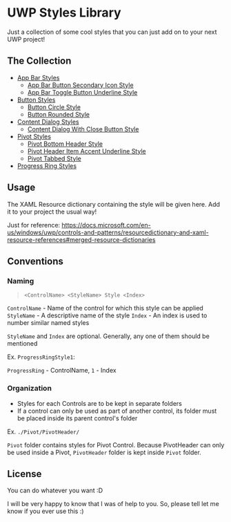 # UWP Styles Library
Just a collection of some cool styles that you can just add on to your next UWP project!

## The Collection
* [App Bar Styles](/AppBar)
    * [App Bar Button Secondary Icon Style](./AppBar/AppBarButtonSecondaryIconStyle)
    * [App Bar Toggle Button Underline Style](./AppBar/AppBarToggleButtonUnderlineStyle)
* [Button Styles](/Button)
    * [Button Circle Style](./Button/ButtonCircleStyle)
    * [Button Rounded Style](./Button/ButtonRoundedStyle)
* [Content Dialog Styles](/ContentDialog)
    * [Content Dialog With Close Button Style](./ContentDialog/ContentDialogWithCloseButtonStyle)
* [Pivot Styles](/Pivot)
    * [Pivot Bottom Header Style](./Pivot/PivotBottomHeaderStyle)
    * [Pivot Header Item Accent Underline Style](./Pivot/PivotHeaderItemAccentUnderlineStyle)
    * [Pivot Tabbed Style](./Pivot/PivotTabbedStyle)
* [Progress Ring Styles](/ProgressRing)

## Usage
The XAML Resource dictionary containing the style will be given here. Add it to your project the usual way!

Just for reference:
https://docs.microsoft.com/en-us/windows/uwp/controls-and-patterns/resourcedictionary-and-xaml-resource-references#merged-resource-dictionaries

## Conventions
### Naming
> `<ControlName> <StyleName> Style <Index>`

`ControlName` - Name of the control for which this style can be applied
`StyleName` - A descriptive name of the style
`Index` - An index is used to number similar named styles

`StyleName` and `Index` are optional. Generally, any one of them should be mentioned

Ex. `ProgressRingStyle1`:

`ProgressRing` - ControlName, `1` - Index

### Organization
* Styles for each Controls are to be kept in separate folders
* If a control can only be used as part of another control, its folder must be placed inside its parent control's folder

Ex. `./Pivot/PivotHeader/`

`Pivot` folder contains styles for Pivot Control. Because PivotHeader can only be used inside a Pivot, `PivotHeader` folder is kept inside `Pivot` folder.

## License
You can do whatever you want :D

I will be very happy to know that I was of help to you. So, please tell let me know if you ever use this :)